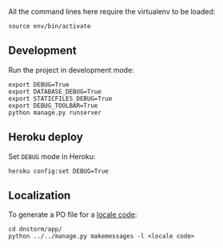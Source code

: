 All the command lines here require the virtualenv to be loaded:

    source env/bin/activate

## Development

Run the project in development mode:

    export DEBUG=True
    export DATABASE_DEBUG=True
    export STATICFILES_DEBUG=True
    export DEBUG_TOOLBAR=True
    python manage.py runserver

## Heroku deploy

Set `DEBUG` mode in Heroku:

    heroku config:set DEBUG=True

## Localization

To generate a PO file for a [locale
code](http://stackoverflow.com/a/3191729/513401):

    cd dnstorm/app/
    python ../../manage.py makemessages -l <locale code>
